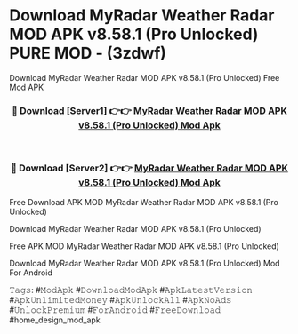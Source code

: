 # Download MyRadar Weather Radar MOD APK v8.58.1 (Pro Unlocked) PURE MOD - (3zdwf)
Download MyRadar Weather Radar MOD APK v8.58.1 (Pro Unlocked) Free Mod APK

<div align="center">
<h3>🔴 Download [Server1] 👉👉 <a href="https://apk-comot.site?title=MyRadar_Weather_Radar_MOD_APK_v8.58.1_(Pro_Unlocked)">MyRadar Weather Radar MOD APK v8.58.1 (Pro Unlocked) Mod Apk</a></h3><br>

<h3>🔴 Download [Server2] 👉👉 <a href="https://apk-comot.site?title=MyRadar_Weather_Radar_MOD_APK_v8.58.1_(Pro_Unlocked)">MyRadar Weather Radar MOD APK v8.58.1 (Pro Unlocked) Mod Apk</a></h3>
</div>


Free Download APK MOD MyRadar Weather Radar MOD APK v8.58.1 (Pro Unlocked)

Download MyRadar Weather Radar MOD APK v8.58.1 (Pro Unlocked) 

Free APK MOD MyRadar Weather Radar MOD APK v8.58.1 (Pro Unlocked) 

Download MyRadar Weather Radar MOD APK v8.58.1 (Pro Unlocked) Mod For Android

𝚃𝚊𝚐𝚜: #𝙼𝚘𝚍𝙰𝚙𝚔 #𝙳𝚘𝚠𝚗𝚕𝚘𝚊𝚍𝙼𝚘𝚍𝙰𝚙𝚔 #𝙰𝚙𝚔𝙻𝚊𝚝𝚎𝚜𝚝𝚅𝚎𝚛𝚜𝚒𝚘𝚗 #𝙰𝚙𝚔𝚄𝚗𝚕𝚒𝚖𝚒𝚝𝚎𝚍𝙼𝚘𝚗𝚎𝚢 #𝙰𝚙𝚔𝚄𝚗𝚕𝚘𝚌𝚔𝙰𝚕𝚕 #𝙰𝚙𝚔𝙽𝚘𝙰𝚍𝚜 #𝚄𝚗𝚕𝚘𝚌𝚔𝙿𝚛𝚎𝚖𝚒𝚞𝚖 #𝙵𝚘𝚛𝙰𝚗𝚍𝚛𝚘𝚒𝚍 #𝙵𝚛𝚎𝚎𝙳𝚘𝚠𝚗𝚕𝚘𝚊𝚍 #home_design_mod_apk